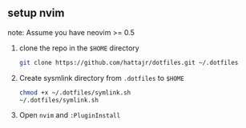 ## setup nvim

note: Assume you have neovim >= 0.5

1. clone the repo in the `$HOME` directory

    ```bash
    git clone https://github.com/hattajr/dotfiles.git ~/.dotfiles
    ```

2. Create sysmlink directory from `.dotfiles` to `$HOME`

    ```bash
    chmod +x ~/.dotfiles/symlink.sh
    ~/.dotfiles/symlink.sh

3. Open `nvim` and `:PluginInstall`

